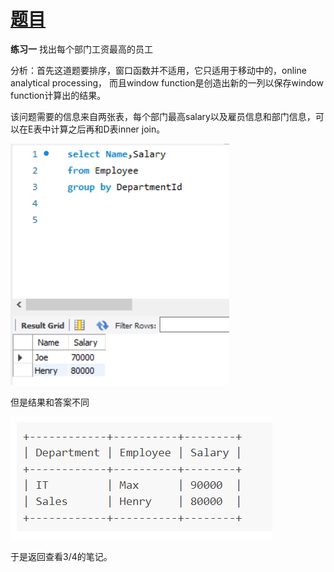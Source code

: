 # [题目](http://datawhale.club/t/topic/471)

**练习一** 找出每个部门工资最高的员工

分析：首先这道题要排序，窗口函数并不适用，它只适用于移动中的，online analytical processing，
而且window function是创造出新的一列以保存window function计算出的结果。

该问题需要的信息来自两张表，每个部门最高salary以及雇员信息和部门信息，可以在E表中计算之后再和D表inner join。

![](https://github.com/Allonsy-ops/IT-beginner/blob/master/SQL%E5%9F%BA%E7%A1%80/6.1.png)

但是结果和答案不同

![](https://github.com/Allonsy-ops/IT-beginner/blob/master/SQL%E5%9F%BA%E7%A1%80/6.2.png)

于是返回查看3/4的笔记。
